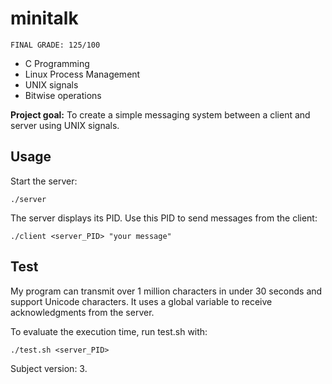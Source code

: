 # minitalk
```
FINAL GRADE: 125/100
```
- C Programming
- Linux Process Management
- UNIX signals
- Bitwise operations
  
**Project goal:** To create a simple messaging system between a client and server using UNIX signals.

## Usage
Start the server:
```
./server
```
The server displays its PID. Use this PID to send messages from the client:
```
./client <server_PID> "your message"
```
## Test
My program can transmit over 1 million characters in under 30 seconds and support Unicode characters. It uses a global variable to receive acknowledgments from the server.

To evaluate the execution time, run test.sh with:
```
./test.sh <server_PID>
```
Subject version: 3.
